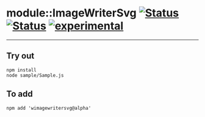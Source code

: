 
# module::ImageWriterSvg [![Status](https://img.shields.io/circleci/build/github/Wandalen/wImageWriterSvg?label=Test&logo=Test)](https://circleci.com/gh/Wandalen/wImageWriterSvg) [![Status](https://github.com/Wandalen/wImageWriterSvg/workflows/Test/badge.svg)](https://github.com/Wandalen/wImageWriterSvg/actions?query=workflow%3ATest) [![experimental](https://img.shields.io/badge/stability-experimental-orange.svg)](https://github.com/emersion/stability-badges#experimental)

___

## Try out
```
npm install
node sample/Sample.js
```

## To add
```
npm add 'wimagewritersvg@alpha'
```

